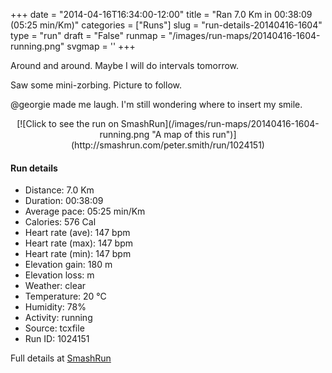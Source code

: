 +++
date = "2014-04-16T16:34:00-12:00"
title = "Ran 7.0 Km in 00:38:09 (05:25 min/Km)"
categories = ["Runs"]
slug = "run-details-20140416-1604"
type = "run"
draft = "False"
runmap = "/images/run-maps/20140416-1604-running.png"
svgmap = '<polyline points="24 0, 27 17, 40 25, 39 36, 49 51, 57 59, 67 60, 75 73, 68 88, 60 83, 63 90, 49 100, 43 98, 29 84, 34 69, 42 64, 56 60, 69 61, 75 72, 74 79, 68 88, 59 82, 63 90, 49 100, 41 96, 29 83, 29 82, 38 67, 47 62, 65 61, 70 64, 72 67, 75 73, 68 87, 59 82, 61 98, 68 89, 63 86, 50 98, 49 99, 44 99, 35 91, 29 83, 33 73, 41 65, 57 57, 40 39, 38 33, 43 29, 40 28, 41 24, 36 22, 36 20, 32 21, 26 17">'
+++

Around and around. Maybe I will do intervals tomorrow. 

Saw some mini-zorbing. Picture to follow. 

@georgie made me laugh.  I'm still wondering where to insert my smile. 



<!--more-->

<center>
[![Click to see the run on SmashRun](/images/run-maps/20140416-1604-running.png "A map of this run")](http://smashrun.com/peter.smith/run/1024151)
</center>

#### Run details

* Distance: 7.0 Km
* Duration: 00:38:09
* Average pace: 05:25 min/Km
* Calories: 576 Cal
* Heart rate (ave): 147 bpm
* Heart rate (max): 147 bpm
* Heart rate (min): 147 bpm
* Elevation gain: 180 m
* Elevation loss:  m
* Weather: clear
* Temperature: 20 &deg;C
* Humidity: 78%
* Activity: running
* Source: tcxfile
* Run ID: 1024151

Full details at [SmashRun](http://smashrun.com/peter.smith/run/1024151)